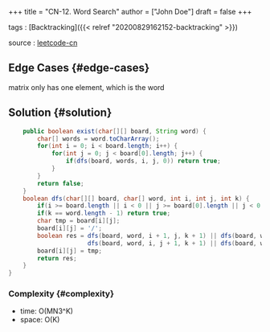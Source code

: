 +++
title = "CN-12. Word Search"
author = ["John Doe"]
draft = false
+++

tags
: [Backtracking]({{< relref "20200829162152-backtracking" >}})

source
: [leetcode-cn](https://leetcode-cn.com/problems/ju-zhen-zhong-de-lu-jing-lcof/)


## Edge Cases {#edge-cases}

matrix only has one element, which is the word


## Solution {#solution}

```java
    public boolean exist(char[][] board, String word) {
        char[] words = word.toCharArray();
        for(int i = 0; i < board.length; i++) {
            for(int j = 0; j < board[0].length; j++) {
                if(dfs(board, words, i, j, 0)) return true;
            }
        }
        return false;
    }
    boolean dfs(char[][] board, char[] word, int i, int j, int k) {
        if(i >= board.length || i < 0 || j >= board[0].length || j < 0 || board[i][j] != word[k]) return false;
        if(k == word.length - 1) return true;
        char tmp = board[i][j];
        board[i][j] = '/';
        boolean res = dfs(board, word, i + 1, j, k + 1) || dfs(board, word, i - 1, j, k + 1) ||
                      dfs(board, word, i, j + 1, k + 1) || dfs(board, word, i , j - 1, k + 1);
        board[i][j] = tmp;
        return res;
    }
}
```


### Complexity {#complexity}

-   time: O(MN3^K)
-   space: O(K)
